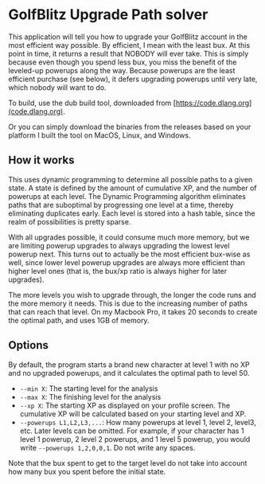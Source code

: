 # GolfBlitz Upgrade Path solver

This application will tell you how to upgrade your GolfBlitz account in the most efficient way possible. By efficient, I mean with the least bux. At this point in time, it returns a result that NOBODY will ever take. This is simply because even though you spend less bux, you miss the benefit of the leveled-up powerups along the way. Because powerups are the least efficient purchase (see below), it defers upgrading powerups until very late, which nobody will want to do.

To build, use the dub build tool, downloaded from [https://code.dlang.org](code.dlang.org).

Or you can simply download the binaries from the releases based on your platform I built the tool on MacOS, Linux, and Windows.

## How it works

This uses dynamic programming to determine all possible paths to a given state. A state is defined by the amount of cumulative XP, and the number of powerups at each level. The Dynamic Programming algorithm eliminates paths that are suboptimal by progressing one level at a time, thereby eliminating duplicates early. Each level is stored into a hash table, since the realm of possibilities is pretty sparse.

With all upgrades possible, it could consume much more memory, but we are limiting powerup upgrades to always upgrading the lowest level powerup next. This turns out to actually be the most efficient bux-wise as well, since lower level powerup upgrades are always more efficient than higher level ones (that is, the bux/xp ratio is always higher for later upgrades).

The more levels you wish to upgrade through, the longer the code runs and the more memory it needs. This is due to the increasing number of paths that can reach that level. On my Macbook Pro, it takes 20 seconds to create the optimal path, and uses 1GB of memory.

## Options

By default, the program starts a brand new character at level 1 with no XP and no upgraded powerups, and it calculates the optimal path to level 50.

* `--min X`: The starting level for the analysis
* `--max X`: The finishing level for the analysis
* `--xp X`: The starting XP as displayed on your profile screen. The cumulative XP will be calculated based on your starting level and XP.
* `--powerups L1,L2,L3,...`: How many powerups at level 1, level 2, level3, etc. Later levels can be omitted. For example, if your character has 1 level 1 powerup, 2 level 2 powerups, and 1 level 5 powerup, you would write `--powerups 1,2,0,0,1`. Do not write any spaces.

Note that the bux spent to get to the target level do not take into account how many bux you spent before the initial state.
